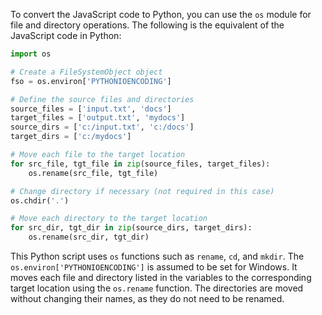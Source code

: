 To convert the JavaScript code to Python, you can use the `os` module for file and directory operations. The following is the equivalent of the JavaScript code in Python:

```python
import os

# Create a FileSystemObject object
fso = os.environ['PYTHONIOENCODING']

# Define the source files and directories
source_files = ['input.txt', 'docs']
target_files = ['output.txt', 'mydocs']
source_dirs = ['c:/input.txt', 'c:/docs']
target_dirs = ['c:/mydocs']

# Move each file to the target location
for src_file, tgt_file in zip(source_files, target_files):
    os.rename(src_file, tgt_file)

# Change directory if necessary (not required in this case)
os.chdir('.')

# Move each directory to the target location
for src_dir, tgt_dir in zip(source_dirs, target_dirs):
    os.rename(src_dir, tgt_dir)
```

This Python script uses `os` functions such as `rename`, `cd`, and `mkdir`. The `os.environ['PYTHONIOENCODING']` is assumed to be set for Windows. It moves each file and directory listed in the variables to the corresponding target location using the `os.rename` function. The directories are moved without changing their names, as they do not need to be renamed.
